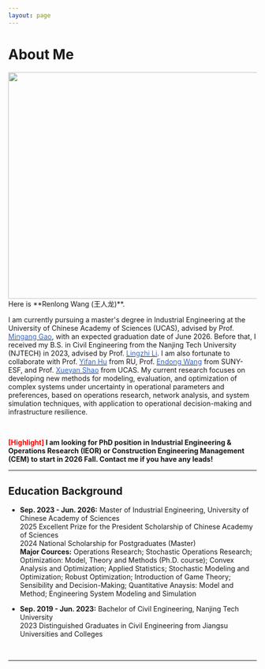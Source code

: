 ```yaml
---
layout: page
---
```


# About Me
<img src="{{ site.url }}/images/lifephoto.jpg" width="600" height="460">
<br>
Here is **Renlong Wang (王人龙)**.

I am currently pursuing a master's degree in Industrial Engineering at the University of Chinese Academy of Sciences (UCAS), advised by Prof. [<font color='#3366CC'>Mingang Gao</font>](https://people.ucas.ac.cn/~0028787), with an expected graduation date of June 2026. Before that, I received my B.S. in Civil Engineering from the Nanjing Tech University (NJTECH) in 2023, advised by Prof. [<font color='#3366CC'>Lingzhi Li</font>](https://cce.njtech.edu.cn/info/1098/3647.htm). I am also fortunate to collaborate with Prof. [<font color='#3366CC'>Yifan Hu</font>](https://sites.google.com/view/yifan-hu/home) from RU, Prof. [<font color='#3366CC'>Endong Wang</font>](https://www.esf.edu/faculty/endong-wang/index.php) from SUNY-ESF, and Prof. [<font color='#3366CC'>Xueyan Shao</font>](https://people.ucas.ac.cn/~0058756) from UCAS. My current research focuses on developing new methods for modeling, evaluation, and optimization of complex systems under uncertainty in operational parameters and preferences, based on operations research, network analysis, and system simulation techniques, with application to operational decision-making and infrastructure resilience.

<br>

**<font color='red'>[Highlight]</font> I am looking for PhD position in Industrial Engineering & Operations Research (IEOR) or Construction Engineering Management (CEM) to start in 2026 Fall. Contact me if you have any leads!**
<br>

---

## Education Background


- **Sep. 2023 - Jun. 2026:** Master of Industrial Engineering, University of Chinese Academy of Sciences
<br> 2025 Excellent Prize for the President Scholarship of Chinese Academy of Sciences
<br> 2024 National Scholarship for Postgraduates (Master)
<br> **Major Cources:** Operations Research; Stochastic Operations Research; Optimization: Model, Theory and Methods (Ph.D. course); Convex Analysis and Optimization; Applied Statistics; Stochastic Modeling and Optimization; Robust Optimization; Introduction of Game Theory; Sensibility and Decision-Making; Quantitative Anaysis: Model and Method; Engineering System Modeling and Simulation

- **Sep. 2019 - Jun. 2023:** Bachelor of Civil Engineering, Nanjing Tech University
<br>2023 Distinguished Graduates in Civil Engineering from Jiangsu Universities and Colleges
<br>

---

<!-- ## My Traits

- Humorous, cheerful, composed, and steadfast.
- Enjoy the process of exploring the unknown and self-realization.
- Enjoy the process of continuously expanding the boundaries of my own abilities.
- Hope to cultivate my ability to distill and solve research in a systematic manner.
<br>

--- -->


